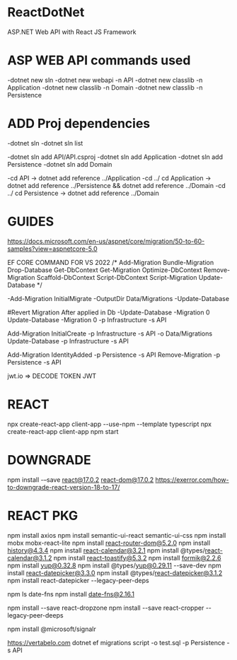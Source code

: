 # ReactDotNet
ASP.NET Web API with React JS Framework

# ASP WEB API commands used
-dotnet new sln
-dotnet new webapi -n API
-dotnet new classlib -n Application
-dotnet new classlib -n Domain
-dotnet new classlib -n Persistence

# ADD Proj dependencies
-dotnet sln
-dotnet sln list

-dotnet sln add API/API.csproj
-dotnet sln add Application
-dotnet sln add Persistence
-dotnet sln add Domain

-cd API -> dotnet add reference ../Application
-cd ../ cd Application -> dotnet add reference ../Persistence && dotnet add reference ../Domain
-cd ../ cd Persistence -> dotnet add reference ../Domain


# GUIDES
https://docs.microsoft.com/en-us/aspnet/core/migration/50-to-60-samples?view=aspnetcore-5.0

EF CORE COMMAND FOR VS 2022
/*
    Add-Migration
    Bundle-Migration
    Drop-Database
    Get-DbContext
    Get-Migration
    Optimize-DbContext
    Remove-Migration
    Scaffold-DbContext
    Script-DbContext
    Script-Migration
    Update-Database */
	
-Add-Migration InitialMigrate -OutputDir Data/Migrations
-Update-Database

#Revert Migration After applied in Db
-Update-Database -Migration 0
Update-Database -Migration 0 -p Infrastructure -s API

Add-Migration InitialCreate -p Infrastructure -s API -o Data/Migrations
Update-Database -p Infrastructure -s API 

Add-Migration IdentityAdded -p Persistence -s API
Remove-Migration -p Persistence -s API

jwt.io => DECODE TOKEN JWT


# REACT
npx create-react-app client-app --use-npm --template typescript
npx create-react-app client-app
npm start

# DOWNGRADE
npm install -–save react@17.0.2 react-dom@17.0.2
https://exerror.com/how-to-downgrade-react-version-18-to-17/

# REACT PKG
npm install axios
npm install semantic-ui-react semantic-ui-css
npm install mobx mobx-react-lite
npm install react-router-dom@5.2.0
npm install history@4.3.4
npm install react-calendar@3.2.1
npm install @types/react-calendar@3.1.2
npm install react-toastify@5.3.2
npm install formik@2.2.6
npm install yup@0.32.8
npm install @types/yup@0.29.11 --save-dev
npm install react-datepicker@3.3.0
npm install @types/react-datepicker@3.1.2
npm install react-datepicker --legacy-peer-deps


npm ls date-fns
npm install date-fns@2.16.1

npm install --save react-dropzone
npm install --save react-cropper --legacy-peer-deeps

npm install @microsoft/signalr


https://vertabelo.com
dotnet ef migrations script -o test.sql -p Persistence -s API
